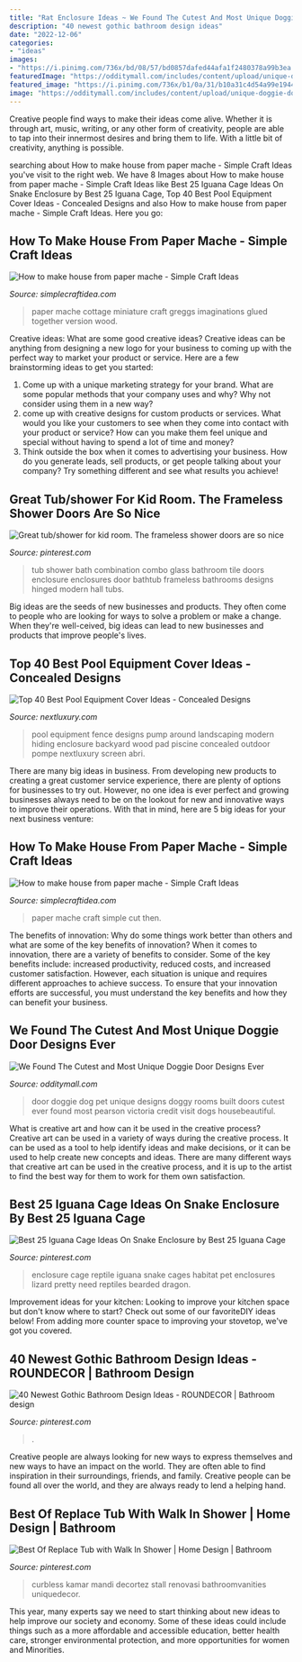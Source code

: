 ```yaml
---
title: "Rat Enclosure Ideas ~ We Found The Cutest And Most Unique Doggie Door Designs Ever"
description: "40 newest gothic bathroom design ideas"
date: "2022-12-06"
categories:
- "ideas"
images:
- "https://i.pinimg.com/736x/bd/08/57/bd0857dafed44afa1f2480378a99b3ea.jpg"
featuredImage: "https://odditymall.com/includes/content/upload/unique-doggie-door-designs-9462.jpg"
featured_image: "https://i.pinimg.com/736x/b1/0a/31/b10a31c4d54a99e1944c36a609597c1f.jpg"
image: "https://odditymall.com/includes/content/upload/unique-doggie-door-designs-9462.jpg"
---
```



Creative people find ways to make their ideas come alive. Whether it is through art, music, writing, or any other form of creativity, people are able to tap into their innermost desires and bring them to life. With a little bit of creativity, anything is possible.

	

		
searching about How to make house from paper mache - Simple Craft Ideas you've visit to the right web. We have 8 Images about How to make house from paper mache - Simple Craft Ideas like Best 25 Iguana Cage Ideas On Snake Enclosure by Best 25 Iguana Cage, Top 40 Best Pool Equipment Cover Ideas - Concealed Designs and also How to make house from paper mache - Simple Craft Ideas. Here you go:
		
    
## How To Make House From Paper Mache - Simple Craft Ideas

<img loading=lazy src="https://simplecraftidea.com/wp-content/uploads/2016/08/82-9-768x1024-1.jpg" onerror="this.onerror=null;this.src='https://tse2.mm.bing.net/th?id=OIP.k4sh3I0T22lCYZ9iVQ201QHaJ4&amp;pid=15.1';" alt="How to make house from paper mache - Simple Craft Ideas">

_Source: simplecraftidea.com_

>paper mache cottage miniature craft greggs imaginations glued together version wood. 

	

Creative ideas: What are some good creative ideas?
Creative ideas can be anything from designing a new logo for your business to coming up with the perfect way to market your product or service. Here are a few brainstorming ideas to get you started: 
1. Come up with a unique marketing strategy for your brand. What are some popular methods that your company uses and why? Why not consider using them in a new way? 
2. come up with creative designs for custom products or services. What would you like your customers to see when they come into contact with your product or service? How can you make them feel unique and special without having to spend a lot of time and money? 
3. Think outside the box when it comes to advertising your business. How do you generate leads, sell products, or get people talking about your company? Try something different and see what results you achieve!

    
## Great Tub/shower For Kid Room. The Frameless Shower Doors Are So Nice

<img loading=lazy src="https://i.pinimg.com/736x/4c/51/96/4c5196f72b2d145fb5a39428f37af915.jpg" onerror="this.onerror=null;this.src='https://tse3.mm.bing.net/th?id=OIP.nOaxFZIF_eRaQjAPCwqt5QHaLI&amp;pid=15.1';" alt="Great tub/shower for kid room. The frameless shower doors are so nice">

_Source: pinterest.com_

>tub shower bath combination combo glass bathroom tile doors enclosure enclosures door bathtub frameless bathrooms designs hinged modern hall tubs. 

	

Big ideas are the seeds of new businesses and products. They often come to people who are looking for ways to solve a problem or make a change. When they're well-ceived, big ideas can lead to new businesses and products that improve people's lives.

    
## Top 40 Best Pool Equipment Cover Ideas - Concealed Designs

<img loading=lazy src="http://nextluxury.com/wp-content/uploads/wood-slat-fence-pool-equipment-enclosure-ideas.jpg" onerror="this.onerror=null;this.src='https://tse4.mm.bing.net/th?id=OIP.5mYzBR12CDg3vH7x2of5RQAAAA&amp;pid=15.1';" alt="Top 40 Best Pool Equipment Cover Ideas - Concealed Designs">

_Source: nextluxury.com_

>pool equipment fence designs pump around landscaping modern hiding enclosure backyard wood pad piscine concealed outdoor pompe nextluxury screen abri. 

	

There are many big ideas in business. From developing new products to creating a great customer service experience, there are plenty of options for businesses to try out. However, no one idea is ever perfect and growing businesses always need to be on the lookout for new and innovative ways to improve their operations. With that in mind, here are 5 big ideas for your next business venture: 

    
## How To Make House From Paper Mache - Simple Craft Ideas

<img loading=lazy src="https://simplecraftidea.com/wp-content/uploads/2016/08/81-8-768x1024-1.jpg" onerror="this.onerror=null;this.src='https://tse1.mm.bing.net/th?id=OIP.KGtWz1uf3jsMnezK78TQTAHaJ4&amp;pid=15.1';" alt="How to make house from paper mache - Simple Craft Ideas">

_Source: simplecraftidea.com_

>paper mache craft simple cut then. 

	

The benefits of innovation: Why do some things work better than others and what are some of the key benefits of innovation?
When it comes to innovation, there are a variety of benefits to consider. Some of the key benefits include: increased productivity, reduced costs, and increased customer satisfaction. However, each situation is unique and requires different approaches to achieve success. To ensure that your innovation efforts are successful, you must understand the key benefits and how they can benefit your business.

    
## We Found The Cutest And Most Unique Doggie Door Designs Ever

<img loading=lazy src="https://odditymall.com/includes/content/upload/unique-doggie-door-designs-9462.jpg" onerror="this.onerror=null;this.src='https://tse3.mm.bing.net/th?id=OIP.BqwToaVfCo1nK0jm4QJj2QHaLG&amp;pid=15.1';" alt="We Found The Cutest and Most Unique Doggie Door Designs Ever">

_Source: odditymall.com_

>door doggie dog pet unique designs doggy rooms built doors cutest ever found most pearson victoria credit visit dogs housebeautiful. 

	

What is creative art and how can it be used in the creative process?
Creative art can be used in a variety of ways during the creative process. It can be used as a tool to help identify ideas and make decisions, or it can be used to help create new concepts and ideas. There are many different ways that creative art can be used in the creative process, and it is up to the artist to find the best way for them to work for them own satisfaction.

    
## Best 25 Iguana Cage Ideas On Snake Enclosure By Best 25 Iguana Cage

<img loading=lazy src="https://i.pinimg.com/736x/b1/0a/31/b10a31c4d54a99e1944c36a609597c1f.jpg" onerror="this.onerror=null;this.src='https://tse4.mm.bing.net/th?id=OIP._Emf4KUuYm2AKVFZm16__AHaJ3&amp;pid=15.1';" alt="Best 25 Iguana Cage Ideas On Snake Enclosure by Best 25 Iguana Cage">

_Source: pinterest.com_

>enclosure cage reptile iguana snake cages habitat pet enclosures lizard pretty need reptiles bearded dragon. 

	

Improvement ideas for your kitchen:
Looking to improve your kitchen space but don't know where to start? Check out some of our favoriteDIY ideas below! From adding more counter space to improving your stovetop, we've got you covered.

    
## 40 Newest Gothic Bathroom Design Ideas - ROUNDECOR | Bathroom Design

<img loading=lazy src="https://i.pinimg.com/736x/f6/8d/22/f68d22b51fc41250b19a203918045cb9.jpg" onerror="this.onerror=null;this.src='https://tse3.mm.bing.net/th?id=OIP.EXQJtBK_6xPAM3dLEympmQHaKO&amp;pid=15.1';" alt="40 Newest Gothic Bathroom Design Ideas - ROUNDECOR | Bathroom design">

_Source: pinterest.com_

>. 

	

Creative people are always looking for new ways to express themselves and new ways to have an impact on the world. They are often able to find inspiration in their surroundings, friends, and family. Creative people can be found all over the world, and they are always ready to lend a helping hand.

    
## Best Of Replace Tub With Walk In Shower | Home Design | Bathroom

<img loading=lazy src="https://i.pinimg.com/736x/bd/08/57/bd0857dafed44afa1f2480378a99b3ea.jpg" onerror="this.onerror=null;this.src='https://tse3.mm.bing.net/th?id=OIP.-_ssJR28qQCr-bFrKnYerQHaNK&amp;pid=15.1';" alt="Best Of Replace Tub with Walk In Shower | Home Design | Bathroom">

_Source: pinterest.com_

>curbless kamar mandi decortez stall renovasi bathroomvanities uniquedecor. 

	

This year, many experts say we need to start thinking about new ideas to help improve our society and economy. Some of these ideas could include things such as a more affordable and accessible education, better health care, stronger environmental protection, and more opportunities for women and Minorities.

